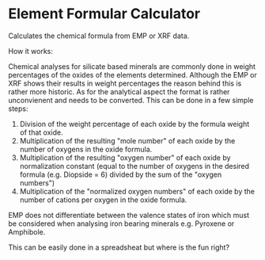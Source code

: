 # Element Formular Calculator
Calculates the chemical formula from EMP or XRF data.

How it works:

Chemical analyses for silicate based minerals are commonly done in weight percentages of the oxides of the elements determined. Although the EMP or XRF shows their results in weight percentages the reason behind this is rather more historic. As for the analytical aspect the format is rather unconvienent and needs to be converted. This can be done in a few simple steps:

1. Division of the weight percentage of each oxide by the formula weight of that oxide.
2. Multiplication of the resulting "mole number" of each oxide by the number of oxygens in the oxide formula.
3. Multiplication of the resulting "oxygen number" of each oxide by normalization constant (equal to the number of oxygens in the desired formula (e.g. Diopside = 6) divided by the sum of the "oxygen numbers")
4. Multiplication of the "normalized oxygen numbers" of each oxide by the number of cations per oxygen in the oxide formula.

EMP does not differentiate between the valence states of iron which must be considered when analysing iron bearing minerals e.g. Pyroxene or Amphibole. 




This can be easily done in a spreadsheat but where is the fun right?

